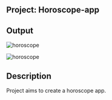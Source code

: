 ## Project: Horoscope-app
## Output

<img src="./horoscope-app.gif" alt="horoscope">

![horoscope](./horoscope-app.gif)
## Description
Project aims to create a horoscope app.
